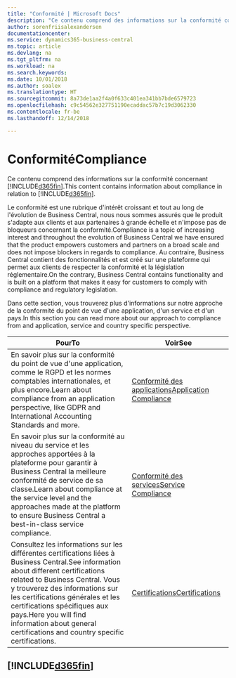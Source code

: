 ```yaml
---
title: "Conformité | Microsoft Docs"
description: "Ce contenu comprend des informations sur la conformité concernant Business Central."
author: sorenfriisalexandersen
documentationcenter: 
ms.service: dynamics365-business-central
ms.topic: article
ms.devlang: na
ms.tgt_pltfrm: na
ms.workload: na
ms.search.keywords: 
ms.date: 10/01/2018
ms.author: soalex
ms.translationtype: HT
ms.sourcegitcommit: 8a73de1aa2f4a0f633c401ea341bb7bde6579723
ms.openlocfilehash: c9c54562e327751190ecaddac57b7c19d3062330
ms.contentlocale: fr-be
ms.lasthandoff: 12/14/2018

---
```

# <a name="compliance"></a><span data-ttu-id="48c78-103">Conformité</span><span class="sxs-lookup"><span data-stu-id="48c78-103">Compliance</span></span>
<span data-ttu-id="48c78-104">Ce contenu comprend des informations sur la conformité concernant [!INCLUDE[d365fin](../includes/d365fin_md.md)].</span><span class="sxs-lookup"><span data-stu-id="48c78-104">This content contains information about compliance in relation to [!INCLUDE[d365fin](../includes/d365fin_md.md)].</span></span>  

<span data-ttu-id="48c78-105">Le conformité est une rubrique d'intérêt croissant et tout au long de l'évolution de Business Central, nous nous sommes assurés que le produit s'adapte aux clients et aux partenaires à grande échelle et n'impose pas de bloqueurs concernant la conformité.</span><span class="sxs-lookup"><span data-stu-id="48c78-105">Compliance is a topic of increasing interest and throughout the evolution of Business Central we have ensured that the product empowers customers and partners on a broad scale and does not impose blockers in regards to compliance.</span></span> <span data-ttu-id="48c78-106">Au contraire, Business Central contient des fonctionnalités et est créé sur une plateforme qui permet aux clients de respecter la conformité et la législation réglementaire.</span><span class="sxs-lookup"><span data-stu-id="48c78-106">On the contrary, Business Central contains functionality and is built on a platform that makes it easy for customers to comply with compliance and regulatory legislation.</span></span>

<span data-ttu-id="48c78-107">Dans cette section, vous trouverez plus d'informations sur notre approche de la conformité du point de vue d'une application, d'un service et d'un pays.</span><span class="sxs-lookup"><span data-stu-id="48c78-107">In this section you can read more about our approach to compliance from and application, service and country specific perspective.</span></span>

|<span data-ttu-id="48c78-108">**Pour**</span><span class="sxs-lookup"><span data-stu-id="48c78-108">**To**</span></span>|<span data-ttu-id="48c78-109">**Voir**</span><span class="sxs-lookup"><span data-stu-id="48c78-109">**See**</span></span>|  
|------------|-------------|  
|<span data-ttu-id="48c78-110">En savoir plus sur la conformité du point de vue d'une application, comme le RGPD et les normes comptables internationales, et plus encore.</span><span class="sxs-lookup"><span data-stu-id="48c78-110">Learn about compliance from an application perspective, like GDPR and International Accounting Standards and more.</span></span>|[<span data-ttu-id="48c78-111">Conformité des applications</span><span class="sxs-lookup"><span data-stu-id="48c78-111">Application Compliance</span></span>](compliance-application-compliance.md)|  
|<span data-ttu-id="48c78-112">En savoir plus sur la conformité au niveau du service et les approches apportées à la plateforme pour garantir à Business Central la meilleure conformité de service de sa classe.</span><span class="sxs-lookup"><span data-stu-id="48c78-112">Learn about compliance at the service level and the approaches made at the platform to ensure Business Central a best-in-class service compliance.</span></span>|[<span data-ttu-id="48c78-113">Conformité des services</span><span class="sxs-lookup"><span data-stu-id="48c78-113">Service Compliance</span></span>](compliance-service-compliance.md)|  
|<span data-ttu-id="48c78-114">Consultez les informations sur les différentes certifications liées à Business Central.</span><span class="sxs-lookup"><span data-stu-id="48c78-114">See information about different certifications related to Business Central.</span></span> <span data-ttu-id="48c78-115">Vous y trouverez des informations sur les certifications générales et les certifications spécifiques aux pays.</span><span class="sxs-lookup"><span data-stu-id="48c78-115">Here you will find information about general certifications and country specific certifications.</span></span>|[<span data-ttu-id="48c78-116">Certifications</span><span class="sxs-lookup"><span data-stu-id="48c78-116">Certifications</span></span>](compliance-certifications.md)|  

 ## [!INCLUDE[d365fin](../includes/free_trial_md.md)]  
 

